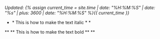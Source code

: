 *Updated: {% assign current_time = site.time | date: "%H:%M:%S" | date: "%s" | plus: 3600 | date: "%H:%M:%S" %}{{ current_time }}*

* \* This is how to make the text italic \* *

** \*\* This is how to make the text bold \*\* **

